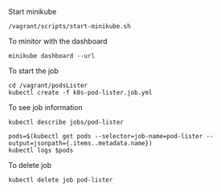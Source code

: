 Start minikube
````
/vagrant/scripts/start-minikube.sh
````

To minitor with the dashboard
````
minikube dashboard --url
````

To start the job

````
cd /vagrant/podsLister
kubectl create -f k8s-pod-lister.job.yml
````

To see job information
````
kubectl describe jobs/pod-lister
````

````
pods=$(kubectl get pods --selector=job-name=pod-lister --output=jsonpath={.items..metadata.name})
kubectl logs $pods
````

To delete job
````
kubectl delete job pod-lister
````